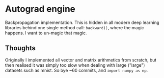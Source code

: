 # Autograd engine

Backpropagation implementation. This is hidden in all modern deep learning libraries behind one single method call: `backward()`, where the magic happens. I want to un-magic that magic.

## Thoughts
Originally I implemented all vector and matrix arithmetics from scratch, but then realised it was simply too slow when dealing with large ("large") datasets such as mnist. So bye ~60 commits, and `import numpy as np`.
